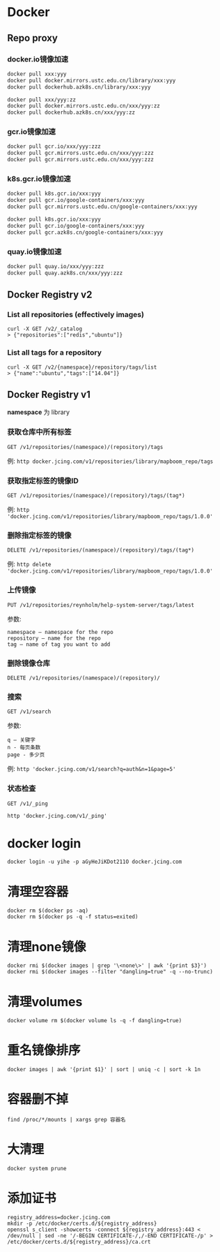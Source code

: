 # Docker

## Repo proxy

### docker.io镜像加速

```sh
docker pull xxx:yyy
docker pull docker.mirrors.ustc.edu.cn/library/xxx:yyy
docker pull dockerhub.azk8s.cn/library/xxx:yyy

docker pull xxx/yyy:zz
docker pull docker.mirrors.ustc.edu.cn/xxx/yyy:zz
docker pull dockerhub.azk8s.cn/xxx/yyy:zz
```


### gcr.io镜像加速

```sh
docker pull gcr.io/xxx/yyy:zzz
docker pull gcr.mirrors.ustc.edu.cn/xxx/yyy:zzz
docker pull gcr.mirrors.ustc.edu.cn/xxx/yyy:zzz
```

### k8s.gcr.io镜像加速

```sh
docker pull k8s.gcr.io/xxx:yyy
docker pull gcr.io/google-containers/xxx:yyy
docker pull gcr.mirrors.ustc.edu.cn/google-containers/xxx:yyy

docker pull k8s.gcr.io/xxx:yyy
docker pull gcr.io/google-containers/xxx:yyy
docker pull gcr.azk8s.cn/google-containers/xxx:yyy
```

### quay.io镜像加速

```sh
docker pull quay.io/xxx/yyy:zzz
docker pull quay.azk8s.cn/xxx/yyy:zzz
```

## Docker Registry v2

### List all repositories (effectively images)

```
curl -X GET /v2/_catalog
> {"repositories":["redis","ubuntu"]}
```

### List all tags for a repository

```
curl -X GET /v2/{namespace}/repository/tags/list
> {"name":"ubuntu","tags":["14.04"]}
```

## Docker Registry v1

**namespace** 为 library

### 获取仓库中所有标签

`GET /v1/repositories/(namespace)/(repository)/tags`

例:
`http docker.jcing.com/v1/repositories/library/mapboom_repo/tags`

### 获取指定标签的镜像ID

`GET /v1/repositories/(namespace)/(repository)/tags/(tag*)`

例:
`http 'docker.jcing.com/v1/repositories/library/mapboom_repo/tags/1.0.0'`

### 删除指定标签的镜像

`DELETE /v1/repositories/(namespace)/(repository)/tags/(tag*)`

例:
`http delete 'docker.jcing.com/v1/repositories/library/mapboom_repo/tags/1.0.0'`

### 上传镜像

`PUT /v1/repositories/reynholm/help-system-server/tags/latest`

参数:
```
namespace – namespace for the repo
repository – name for the repo
tag – name of tag you want to add
```

### 删除镜像仓库

`DELETE /v1/repositories/(namespace)/(repository)/`

### 搜索

`GET /v1/search`

参数:

```
q – 关键字
n - 每页条数
page - 多少页
```

例:
`http 'docker.jcing.com/v1/search?q=auth&n=1&page=5'`

### 状态检查

`GET /v1/_ping`

`http 'docker.jcing.com/v1/_ping'`

# docker login
```
docker login -u yihe -p aGyHeJiKDot211O docker.jcing.com
```

# 清理空容器
```
docker rm $(docker ps -aq)
docker rm $(docker ps -q -f status=exited)
```

# 清理none镜像
```
docker rmi $(docker images | grep '\<none\>' | awk '{print $3}')
docker rmi $(docker images --filter "dangling=true" -q --no-trunc)
```

# 清理volumes
```
docker volume rm $(docker volume ls -q -f dangling=true)
```

# 重名镜像排序
```
docker images | awk '{print $1}' | sort | uniq -c | sort -k 1n
```

# 容器删不掉
```
find /proc/*/mounts | xargs grep 容器名
```

# 大清理

```
docker system prune
```

# 添加证书

```
registry_address=docker.jcing.com
mkdir -p /etc/docker/certs.d/${registry_address}
openssl s_client -showcerts -connect ${registry_address}:443 < /dev/null | sed -ne '/-BEGIN CERTIFICATE-/,/-END CERTIFICATE-/p' > /etc/docker/certs.d/${registry_address}/ca.crt
```
